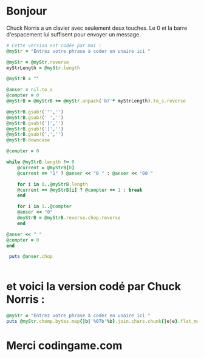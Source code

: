 # Bonjour
  
  Chuck Norris a un clavier avec seulement deux touches.
  Le 0 et la barre d'espacement lui suffisent pour envoyer un message.
  
  
```ruby runnable
# Cette version est codée par moi : 
@myStr = "Entrez votre phrase à coder en unaire ici "

@myStr = @myStr.reverse
myStrLength = @myStr.length

@myStrB = ""

@anser = nil.to_s
@compter = 0
@myStrB = @myStrB += @myStr.unpack('b7'* myStrLength).to_s.reverse

@myStrB.gsub!('"','')
@myStrB.gsub!(' ','')
@myStrB.gsub!('[','')
@myStrB.gsub!(']','')
@myStrB.gsub!(',','')
@myStrB.downcase

@compter = 0

while @myStrB.length != 0 
    @current = @myStrB[0] 
    @current == "1" ? @anser << "0 " : @anser << "00 " 

    for i in 0..@myStrB.length
    @current == @myStrB[i] ? @compter += 1 : break
    end

    for i in 1..@compter
    @anser << "0"
    @myStrB = @myStrB.reverse.chop.reverse
    end

@anser << " "
@compter = 0
end 

 puts @anser.chop
 
```

# et voici la version codé par Chuck Norris :
  
```ruby runnable
@myStr = "Entrez votre phrase à coder en unaire ici "
puts @myStr.chomp.bytes.map{|b|'%07b'%b}.join.chars.chunk{|e|e}.flat_map{|k,v|[['00','0'][k.to_i],'0'*v.size]}*' '

```  
# Merci codingame.com
